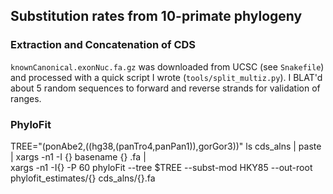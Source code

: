 ## Substitution rates from 10-primate phylogeny

### Extraction and Concatenation of CDS

`knownCanonical.exonNuc.fa.gz` was downloaded from UCSC (see `Snakefile`) and
processed with a quick script I wrote (`tools/split_multiz.py`). I BLAT'd about
5 random sequences to forward and reverse strands for validation of ranges.

### PhyloFit

   TREE="(ponAbe2,((hg38,(panTro4,panPan1)),gorGor3))"
    ls cds_alns | paste  | xargs -n1 -I {} basename {} .fa | \
      xargs -n1 -I{} -P 60 phyloFit --tree $TREE --subst-mod HKY85 --out-root phylofit_estimates/{} cds_alns/{}.fa

